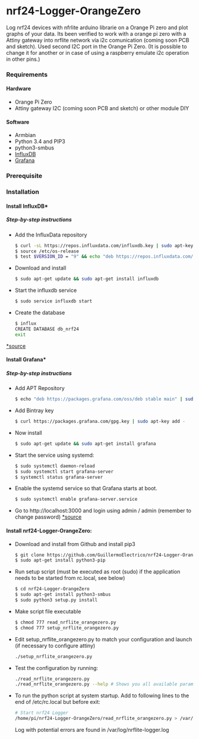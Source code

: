 # nrf24-Logger-OrangeZero
Log nrf24 devices with nfrlite arduino librarie on a Orange Pi zero and plot graphs of your data.
Its been verified to work with a orange pi zero with a Attiny gateway into nrflite network vía i2c comunication (coming soon PCB and sketch). Used second I2C port in the Orange Pi Zero. (It is possible to change it for another or in case of using a raspberry emulate i2c operation in other pins.)

### Requirements

#### Hardware

* Orange Pi Zero
* Attiny gateway I2C (coming soon PCB and sketch) or other module DIY

#### Software

* Armbian
* Python 3.4 and PIP3
* python3-smbus
* [InfluxDB](https://docs.influxdata.com/influxdb/v1.3/)
* [Grafana](http://docs.grafana.org/)

### Prerequisite

### Installation
#### Install InfluxDB*

##### Step-by-step instructions
* Add the InfluxData repository
    ```sh
    $ curl -sL https://repos.influxdata.com/influxdb.key | sudo apt-key add -
    $ source /etc/os-release
    $ test $VERSION_ID = "9" && echo "deb https://repos.influxdata.com/debian stretch stable" | sudo tee /etc/apt/sources.list.d/influxdb.list
    ```
* Download and install
    ```sh
    $ sudo apt-get update && sudo apt-get install influxdb
    ```
* Start the influxdb service
    ```sh
    $ sudo service influxdb start
    ```
* Create the database
    ```sh
    $ influx
    CREATE DATABASE db_nrf24
    exit
    ```
[*source](https://docs.influxdata.com/influxdb/v1.3/introduction/installation/)

#### Install Grafana*

##### Step-by-step instructions
* Add APT Repository
    ```sh
    $ echo "deb https://packages.grafana.com/oss/deb stable main" | sudo tee -a /etc/apt/sources.list.d/grafana.list
    ```
* Add Bintray key
    ```sh
    $ curl https://packages.grafana.com/gpg.key | sudo apt-key add -
    ```
* Now install
    ```sh
    $ sudo apt-get update && sudo apt-get install grafana
    ```
* Start the service using systemd:
    ```sh
    $ sudo systemctl daemon-reload
    $ sudo systemctl start grafana-server
    $ systemctl status grafana-server
    ```
* Enable the systemd service so that Grafana starts at boot.
    ```sh
    $ sudo systemctl enable grafana-server.service
    ```
* Go to http://localhost:3000 and login using admin / admin (remember to change password)
[*source](http://docs.grafana.org/installation/debian/)

#### Install nrf24-Logger-OrangeZero:
* Download and install from Github and install pip3
    ```sh
    $ git clone https://github.com/GuillermoElectrico/nrf24-Logger-OrangeZero.git
	$ sudo apt-get install python3-pip
    ```
* Run setup script (must be executed as root (sudo) if the application needs to be started from rc.local, see below)
    ```sh
    $ cd nrf24-Logger-OrangeZero
	$ sudo apt-get install python3-smbus
    $ sudo python3 setup.py install
    ```    
* Make script file executable
    ```sh
    $ chmod 777 read_nrflite_orangezero.py
	$ chmod 777 setup_nrflite_orangezero.py
    ```
* Edit setup_nrflite_orangezero.py to match your configuration and launch (if necessary to configure attiny)
    ```sh
    ./setup_nrflite_orangezero.py
    ```
* Test the configuration by running:
    ```sh
    ./read_nrflite_orangezero.py
    ./read_nrflite_orangezero.py --help # Shows you all available parameters
    ```
* To run the python script at system startup. Add to following lines to the end of /etc/rc.local but before exit:
    ```sh
    # Start nrf24 Logger
    /home/pi/nrf24-Logger-OrangeZero/read_nrflite_orangezero.py > /var/log/nrflite-logger.log &
    ```
    Log with potential errors are found in /var/log/nrflite-logger.log
